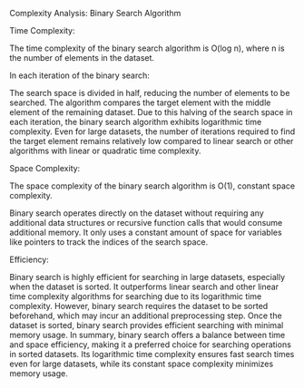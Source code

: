 Complexity Analysis: Binary Search Algorithm

Time Complexity:

The time complexity of the binary search algorithm is O(log n), where n is the number of elements in the dataset.

In each iteration of the binary search:

The search space is divided in half, reducing the number of elements to be searched.
The algorithm compares the target element with the middle element of the remaining dataset.
Due to this halving of the search space in each iteration, the binary search algorithm exhibits logarithmic time complexity. Even for large datasets, the number of iterations required to find the target element remains relatively low compared to linear search or other algorithms with linear or quadratic time complexity.

Space Complexity:

The space complexity of the binary search algorithm is O(1), constant space complexity.

Binary search operates directly on the dataset without requiring any additional data structures or recursive function calls that would consume additional memory. It only uses a constant amount of space for variables like pointers to track the indices of the search space.

Efficiency:

Binary search is highly efficient for searching in large datasets, especially when the dataset is sorted.
It outperforms linear search and other linear time complexity algorithms for searching due to its logarithmic time complexity.
However, binary search requires the dataset to be sorted beforehand, which may incur an additional preprocessing step. Once the dataset is sorted, binary search provides efficient searching with minimal memory usage.
In summary, binary search offers a balance between time and space efficiency, making it a preferred choice for searching operations in sorted datasets. Its logarithmic time complexity ensures fast search times even for large datasets, while its constant space complexity minimizes memory usage.